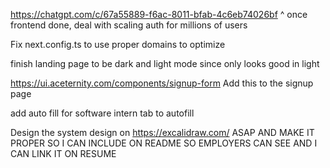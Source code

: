 https://chatgpt.com/c/67a55889-f6ac-8011-bfab-4c6eb74026bf
^ once frontend done, deal with scaling auth for millions of users

Fix next.config.ts to use proper domains to optimize

finish landing page to be dark and light mode since only looks good in light

https://ui.aceternity.com/components/signup-form Add this to the signup page

add auto fill for software intern tab to autofill

Design the system design on https://excalidraw.com/ ASAP AND MAKE IT PROPER SO I CAN INCLUDE ON README SO EMPLOYERS CAN SEE AND I CAN LINK IT ON RESUME
